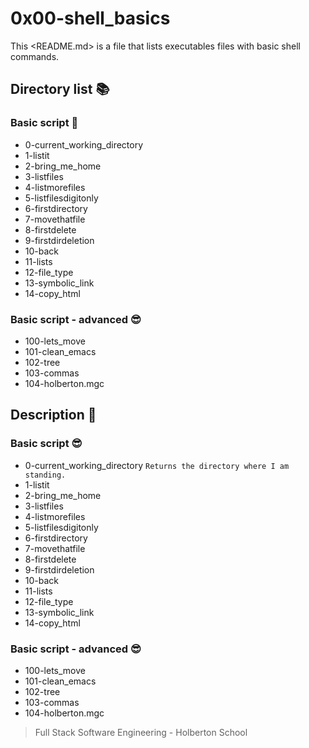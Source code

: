 # 0x00-shell_basics

This <README.md> is a file that lists executables files with basic shell commands.

## Directory list :books:

### Basic script :monocle_face:

* 0-current_working_directory 
* 1-listit 
* 2-bring_me_home 
* 3-listfiles 
* 4-listmorefiles 
* 5-listfilesdigitonly 
* 6-firstdirectory 
* 7-movethatfile 
* 8-firstdelete 
* 9-firstdirdeletion 
* 10-back 
* 11-lists 
* 12-file_type 
* 13-symbolic_link 
* 14-copy_html 


### Basic script - advanced :sunglasses: 

* 100-lets_move 
* 101-clean_emacs
* 102-tree
* 103-commas
* 104-holberton.mgc  

## Description :page_facing_up:

### Basic script :sunglasses:

* 0-current_working_directory ```Returns the directory where I am standing.``` 
* 1-listit 
* 2-bring_me_home 
* 3-listfiles 
* 4-listmorefiles 
* 5-listfilesdigitonly 
* 6-firstdirectory 
* 7-movethatfile 
* 8-firstdelete 
* 9-firstdirdeletion 
* 10-back 
* 11-lists 
* 12-file_type 
* 13-symbolic_link 
* 14-copy_html

### Basic script - advanced :sunglasses: 

* 100-lets_move 
* 101-clean_emacs
* 102-tree
* 103-commas
* 104-holberton.mgc



> Full Stack Software Engineering - Holberton School 

 